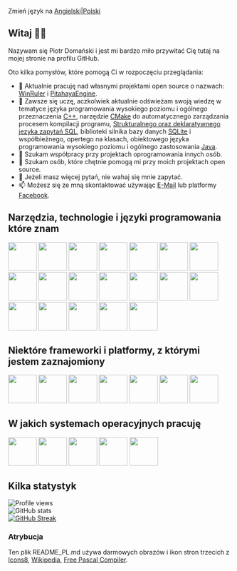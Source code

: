 Zmień język na [Angielski](https://github.com/dompiotr85/dompiotr85/blob/main/README.md)|[Polski](https://github.com/dompiotr85/dompiotr85/blob/main/README_PL.md)

## Witaj 👋🏻

Nazywam się Piotr Domański i jest mi bardzo miło przywitać Cię tutaj na mojej stronie na profilu GitHub.

Oto kilka pomysłów, które pomogą Ci w rozpoczęciu przeglądania:

- 🔭 Aktualnie pracuję nad własnymi projektami open source o nazwach: [WinRuler](https://github.com/dompiotr85/WinRuler) i [PitahayaEngine](https://github.com/dompiotr85/PitahayaEngine).
- 🌱 Zawsze się uczę, aczkolwiek aktualnie odświeżam swoją wiedzę w tematyce języka programowania wysokiego poziomu i ogólnego przeznaczenia [C++](https://pl.wikipedia.org/wiki/C++), narzędzie [CMake](https://pl.wikipedia.org/wiki/CMake) do automatycznego zarządzania procesem kompilacji programu, [Strukturalnego oraz deklaratywnego jezyka zapytań SQL](https://pl.wikipedia.org/wiki/SQL), biblioteki silnika bazy danych [SQLite](https://pl.wikipedia.org/wiki/SQLite) i współbieżnego, opertego na klasach, obiektowego języka programowania wysokiego poziomu i ogólnego zastosowania [Java](https://pl.wikipedia.org/wiki/Java).
- 👯 Szukam współpracy przy projektach oprogramowania innych osób.
- 🤔 Szukam osób, które chętnie pomogą mi przy moich projektach open source.
- 💬 Jeżeli masz więcej pytań, nie wahaj się mnie zapytać.
- 📫 Możesz się ze mną skontaktować używając [E-Mail](mailto:positive.podi@gmail.com) lub platformy [Facebook](https://www.facebook.com/doman.junior).

## Narzędzia, technologie i języki programowania które znam

[<img src="https://img.icons8.com/?size=100&id=105446&format=png&color=000000" width="64" height="64"/>](https://pl.wikipedia.org/wiki/Delphi_(software))
[<img src="https://upload.wikimedia.org/wikipedia/commons/8/80/Lazarus_Logo_%28new%29.png" width="64" height="64"/>](https://pl.wikipedia.org/wiki/Lazarus_(software))
[<img src="https://www.freepascal.org/pic/logo.gif" width="64" height="64"/>](https://pl.wikipedia.org/wiki/Free_Pascal)
[<img src="https://upload.wikimedia.org/wikipedia/commons/1/18/C_Programming_Language.svg" width="64" height="64"/>](https://pl.wikipedia.org/wiki/C_(programming_language))
[<img src="https://upload.wikimedia.org/wikipedia/commons/1/18/ISO_C%2B%2B_Logo.svg" width="64" height="64"/>](https://pl.wikipedia.org/wiki/C%2B%2B)
[<img src="https://upload.wikimedia.org/wikipedia/commons/b/bb/WxWidgets.svg" width="64" height="64"/>](https://pl.wikipedia.org/wiki/WxWidgets)
[<img src="https://upload.wikimedia.org/wikipedia/commons/6/61/HTML5_logo_and_wordmark.svg" width="64" height="64"/>](https://pl.wikipedia.org/wiki/HTML)
[<img src="https://upload.wikimedia.org/wikipedia/commons/d/d5/CSS3_logo_and_wordmark.svg" width="64" height="64"/>](https://pl.wikipedia.org/wiki/CSS)
[<img src="https://img.icons8.com/?size=100&id=v13GOfYIdvlQ&format=png&color=000000" width="64" height="64"/>](https://pl.wikipedia.org/wiki/SQL)
[<img src="https://upload.wikimedia.org/wikipedia/commons/9/97/Sqlite-square-icon.svg" width="64" height="64"/>](https://pl.wikipedia.org/wiki/SQLite)
[<img src="https://img.icons8.com/?size=100&id=laYYF3dV0Iew&format=png&color=000000" width="64" height="64"/>](https://pl.wikipedia.org/wiki/Microsoft_SQL_Server)
[<img src="https://img.icons8.com/?size=100&id=qGUfLiYi1bRN&format=png&color=000000" width="64" height="64"/>](https://pl.wikipedia.org/wiki/MySQL)
[<img src="https://img.icons8.com/?size=100&id=DakakaPez2uy&format=png&color=000000" width="64" height="64"/>](https://pl.wikipedia.org/wiki/MariaDB)
[<img src="https://upload.wikimedia.org/wikipedia/commons/2/29/Postgresql_elephant.svg" width="64" height="64"/>](https://pl.wikipedia.org/wiki/PostgreSQL)
[<img src="https://img.icons8.com/?size=100&id=39913&format=png&color=000000" widht="64" height="64"/>](https://pl.wikipedia.org/wiki/Oracle_Database)
[<img src="https://upload.wikimedia.org/wikipedia/commons/e/e0/Git-logo.svg" width="64" height="64"/>](https://pl.wikipedia.org/wiki/Git)
[<img src="https://img.icons8.com/?size=100&id=iEBcQcM9rnZ9&format=png&color=000000" width="64" height="64"/>](https://pl.wikipedia.org/wiki/GitHub)
[<img src="https://upload.wikimedia.org/wikipedia/commons/4/45/The_GIMP_icon_-_gnome.svg" width="64" height="64"/>](https://pl.wikipedia.org/wiki/GIMP)
[<img src="https://upload.wikimedia.org/wikipedia/commons/a/af/Adobe_Photoshop_CC_icon.svg" width="64" height="64"/>](https://pl.wikipedia.org/wiki/Adobe_Photoshop)

## Niektóre frameworki i platformy, z którymi jestem zaznajomiony

[<img src="https://upload.wikimedia.org/wikipedia/commons/2/2c/Visual_Studio_Icon_2022.svg" width="64" height="64"/>](https://pl.wikipedia.org/wiki/Visual_Studio)
[<img src="https://upload.wikimedia.org/wikipedia/commons/a/af/GNU_Compiler_Collection_logo.svg" width="64" height="64"/>](https://pl.wikipedia.org/wiki/GNU_Compiler_Collection)
[<img src="https://upload.wikimedia.org/wikipedia/commons/9/9a/Visual_Studio_Code_1.35_icon.svg" width="64" height="64"/>](https://pl.wikipedia.org/wiki/Visual_Studio_Code)
[<img src="https://upload.wikimedia.org/wikipedia/commons/4/4b/Codeblocks_logo.png" width="64" height="64"/>](https://pl.wikipedia.org/wiki/Code::Blocks)
[<img src="https://upload.wikimedia.org/wikipedia/commons/1/1b/Xcode.svg" width="64" height="64"/>](https://pl.wikipedia.org/wiki/Xcode)
[<img src="https://upload.wikimedia.org/wikipedia/commons/5/55/Delphi_Logo_12.svg" width="64" height="64"/>](https://pl.wikipedia.org/wiki/Delphi_(software))
[<img src="https://img.icons8.com/?size=100&id=22813&format=png&color=000000" width="64" height="64"/>](https://pl.wikipedia.org/wiki/Docker_(software))

## W jakich systemach operacyjnych pracuję

[<img src="https://upload.wikimedia.org/wikipedia/commons/e/e2/Windows_logo_and_wordmark_-_2021.svg" width="64" height="64"/>](https://pl.wikipedia.org/wiki/Microsoft_Windows)
[<img src="https://upload.wikimedia.org/wikipedia/commons/3/3c/TuxFlat.svg" width="64" height="64"/>](https://pl.wikipedia.org/wiki/Linux)
[<img src="https://upload.wikimedia.org/wikipedia/commons/4/4a/Debian-OpenLogo.svg" width="64" height="64"/>](https://pl.wikipedia.org/wiki/Debian)
[<img src="https://upload.wikimedia.org/wikipedia/commons/d/d1/Raspberry_Pi_OS_Logo.png" width="64" height="64"/>](https://pl.wikipedia.org/wiki/Raspberry_Pi_OS)
[<img src="https://upload.wikimedia.org/wikipedia/commons/3/30/MacOS_logo.svg" width="64" height="64" style="border:1px solid white"/>](https://pl.wikipedia.org/wiki/MacOS)

## Kilka statystyk

![Profile views](https://komarev.com/ghpvc/?username=dompiotr85)<br/>
![GitHub stats](https://github-readme-stats.vercel.app/api?username=dompiotr85&show_icons=true&theme=calm_pink&locale=pl)<br/>
[![GitHub Streak](https://streak-stats.demolab.com?user=dompiotr85&theme=onedark&locale=pl)](https://git.io/streak-stats)<br/>

### Atrybucja

Ten plik README_PL.md używa darmowych obrazów i ikon stron trzecich z [Icons8](https://icons8.com/), [Wikipedia](https://www.wikipedia.org/), [Free Pascal Compiler](https://www.freepascal.org/).
